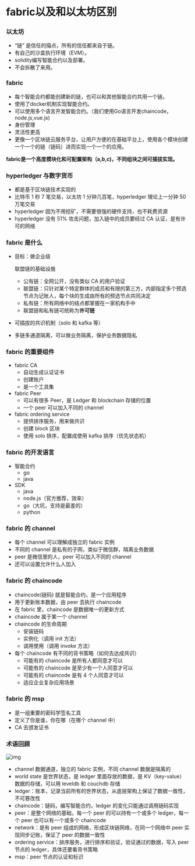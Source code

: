 # fabric以及和以太坊区别

### 以太坊

+ “链” 是信任的描点，所有的信任都来自于链。
+ 有自己的沙盒执行环境（EVM）。
+ solidity编写智能合约以及部署。
+ 不会拆散了来用。



### fabric

+ 每个智能合约都能创建新的链，也可以和其他智能合约共用一个链。
+ 使用了docker机制实现智能合约。
+ 可以使用多个语言开发智能合约。（我们使用Go语言开发chaincode，node.js,vue.js)
+ 身份管理
+ 灵活性更高
+ 更像一个区块链云服务平台，让用户方便的在基础平台上，使用各个模块创建一个一个的链（链码）进而实现一个一个的应用。



**fabric是一个高度模块化和可配置架构（a,b,c)，不同组块之间可插拔实现。**



### hyperledger 与数字货币

- 都是基于区块链技术实现的
- 比特币 1 秒 7 笔交易，以太坊 1 分钟几百笔，hyperledger 理论上一分钟 50 万笔交易
- hyperledger 因为不用挖矿，不需要很强的硬件支持，也不耗费资源
- hyperledger 没有 51% 攻击问题，加入链中的成员要经过 CA 认证，是有许可的网络



### fabric 是什么

- 目标：做企业级

  联盟链的基础设施

  - 公有链：全网公开，没有类似 CA 的用户验证
  - 联盟链：只针对某个特定群体的成员和有限的第三方，内部指定多个预选节点为记账人，每个块的生成由所有的预选节点共同决定
  - 私有链：所有网络中的结点都掌握在一家机构手中
  - 联盟链和私有链可统称为**许可链**

- 可插拔的共识机制（solo 和 kafka 等）

- 多链多通道隔离，可以做业务隔离，保护业务数据隐私



### fabric 的重要组件

- fabric CA
  - 自动生成认证证书
  - 创建账户
  - 是一个工具集
- fabric Peer
  - 可以有很多 Peer，是 Ledger 和 blockchain 存储的位置
  - 一个 peer 可以加入不同的 channel
- fabric ordering service
  - 提供排序服务，用来做共识
  - 创建 block 区块
  - 使用 solo 排序，配置成使用 kafka 排序（优先状态机）



### fabric 的开发语言

- 智能合约
  - go
  - java
- SDK
  - java
  - node.js（官方推荐，效率）
  - go（大坑，支持是最差的）
  - python



### fabric 的 channel

- 每个 channel 可以理解成独立的 fabric 实例
- 不同的 channel 是私有的子网，类似于微信群，隔离业务数据
- peer 是微信里的人，peer 可以加入不同的 channel
- 还可以设置允许什么人加入



### fabric 的 chaincode

- chaincode(链码) 就是智能合约，是一个应用程序
- 用于更新账本数据，由 peer 去执行 chaincode
- 在 fabric 里，chaincode 是数据唯一的更新方式
- chaincode 属于某一个 channel
- chaincode 的生命周期
  - 安装链码
  - 实例化（调用 init 方法）
  - 调用使用（调用 invoke 方法）
- 每个 chaincode 有不同的背书策略（如何去达成共识）
  - 可能有的 chaincode 是所有人都同意才可以
  - 可能有的 chaincode 是至少有一个人同意才可以
  - 可能有的 chaincode 是有 4 个人同意才可以
  - 适应企业复杂应用场景



### fabric 的 msp

- 是一组重要的密码学签名工具
- 定义了你是谁，你在哪（在哪个 channel 中）
- CA 去颁发证书



### 术语回顾

![img](https://s2.loli.net/2022/05/19/bnmFs3qtOdaGe8I.png)





- channel 数据通道，独立的 fabric 实例，不同 channel 数据是隔离的
- world state 是世界状态，是 ledger 里面存放的数据，是 KV（key-value）数据的存储，可以用 leveldb 和 couchdb 存储
- ledger：账本，记录当前所有的世界状态，从底层架构上保证了数据一致性，不可篡改性
- chaincode：链码，编写智能合约，ledger 的变化只能通过调用链码实现
- peer：是整个网络的基础，每一个 peer 的可以持有一个或多个 ledger，每一个 peer 也可以有一个或多个 chaincode
- network：是有 peer 组成的网络，形成区块链网络，在同一个网络中 peer 实现同步记账，保证了 peer 的数据一致性
- ordering service：排序服务，进行排序和验证，验证通过的数据，写入 peer 节点的 ledger，具体还要看背书策略
- msp：peer 节点的认证和标识
